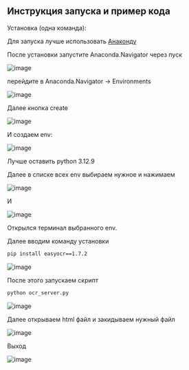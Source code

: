 ## Инструкция запуска и пример кода
Установка (одна команда):

Для запуска лучше использовать [Анаконду](https://www.anaconda.com/download)

После установки запустите Anaconda.Navigator через пуск

![image](https://github.com/user-attachments/assets/dff0eafa-55e8-4337-8338-422c107537fd)

 перейдите в Anaconda.Navigator -> Environments
 
![image](https://github.com/user-attachments/assets/36361872-bbe6-420b-b815-ff343ff2273e)

Далее кнопка create

![image](https://github.com/user-attachments/assets/83faa5b9-3b3c-439a-8391-c75f9d828c53)

И создаем env:

![image](https://github.com/user-attachments/assets/be706de3-06c4-4ffa-a3c7-a3b0942ca5f2)

Лучше оставить python 3.12.9

Далее в списке всех env выбираем нужное и нажимаем 

![image](https://github.com/user-attachments/assets/8f738cc6-e75e-4d25-9fcd-a9f893f8624e)

И 

![image](https://github.com/user-attachments/assets/1845c8f6-7b5c-461f-ad67-507b8582ebfa)

Открылся терминал выбранного env.

Далее вводим команду установки

```bash
pip install easyocr==1.7.2
```

![image](https://github.com/user-attachments/assets/f5626ffb-4a6a-4fd8-93be-48a783881c4c)

После этого запускаем скрипт

```bash
python ocr_server.py
```

![image](https://github.com/user-attachments/assets/d6f4cc9b-f48e-45af-a311-76e70a00f457)

Далее открываем html файл и закидываем нужный файл

![image](https://github.com/user-attachments/assets/642c301e-c4a5-4bf1-8b55-a398be5cdafd)

Выход

![image](https://github.com/user-attachments/assets/aa128497-d29b-4574-b0a3-f406d36115f4)

